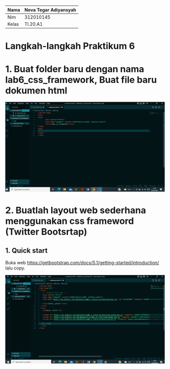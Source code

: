 | Nama | Nova Tegar Adiyansyah |
| ------ | ---------------- |
|Nim | 312010145   |
| Kelas | TI.20.A1 |

# Langkah-langkah Praktikum 6 <br>

 # 1. Buat folder baru dengan nama lab6_css_framework, Buat file baru dokumen html<br>

 ![lab6web](img/ss1.png)

 # 2. Buatlah layout web sederhana menggunakan css frameword (Twitter Bootsrtap)<br>

 ## 1. Quick start<br>

  Buka web https://getbootstrap.com/docs/5.1/getting-started/introduction/ lalu copy.<br>

  ![lab6web](img/quickstar.png)

